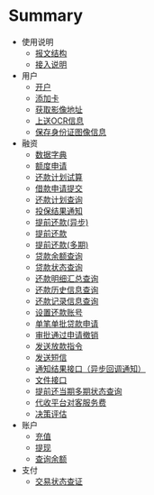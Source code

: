 # Summary

* 使用说明
    * [报文结构](./报文头.md)
    * [接入说明](./README.md)
* 用户
    * [开户](用户/开户.md)
    * [添加卡](用户/添加卡.md)
    * [获取影像地址](用户/获取影像地址.md)
    * [上送OCR信息](用户/上送OCR信息.md)
    * [保存身份证图像信息](用户/保存身份证图像信息.md)
* 融资
    * [数据字典](融资/数据字典.md)
    * [额度申请](融资/额度申请提交.md)
    * [还款计划试算](融资/还款计划试算.md)
    * [借款申请提交](融资/借款申请提交.md)
    * [还款计划查询](融资/还款计划查询.md)
    * [投保结果通知](融资/投保结果通知.md)
    * [提前还款(异步)](融资/提前还款异步.md)
    * [提前还款](融资/提前还款.md)
    * [提前还款(多期)](融资/提前还款多期.md)
    * [贷款余额查询](融资/贷款余额查询.md)
    * [贷款状态查询](融资/贷款状态查询.md)
    * [还款明细汇总查询](融资/还款明细汇总查询.md)
    * [还款历史信息查询](融资/还款历史信息查询.md)
    * [还款记录信息查询](融资/还款记录明细.md)
    * [设置还款账号](融资/设置还款账号.md)
    * [单笔单批贷款申请](融资/单笔单批贷款申请.md)
    * [审批通过申请撤销](融资/审批通过申请撤销.md)
    * [发送放款指令](融资/发送放款指令.md)
    * [发送短信](融资/发送短信.md)
    * [通知结果接口（异步回调通知）](融资/融资结果通知.md)
    * [文件接口](融资/批量.md)
    * [提前还当期多期状态查询](融资/提前还当期多期状态查询.md)
    * [代收平台对客服务费](融资/代收平台对客服务费.md)
    * [决策评估](融资/决策评估.md)
* 账户
    * [充值](账户/充值.md)
    * [提现](账户/提现.md)
    * [查询余额](账户/查询余额.md)
* 支付
    * [交易状态查证](支付/交易状态查询.md)

